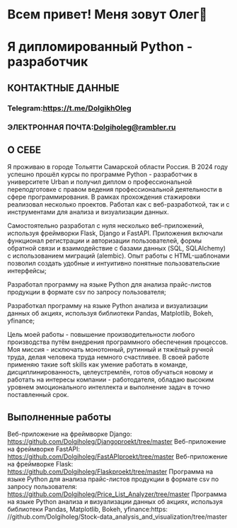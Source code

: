 # Всем привет! Меня зовут Олег👋
# Я дипломированный Python - разработчик
## КОНТАКТНЫЕ ДАННЫЕ

### Telegram:https://t.me/DolgikhOleg

### ЭЛЕКТРОННАЯ ПОЧТА:Dolgiholeg@rambler.ru

## О СЕБЕ
Я проживаю в городе Тольятти Самарской области Россия. В 2024 году успешно прошёл курсы по программе Python - разработчик в университете Urban  и получил диплом о профессиональной переподготовке с правом ведения профессиональной деятельности в сфере программирования.
В рамках прохождения стажировки реализовал несколько проектов. Работал как c веб-разработкой, так и с инструментами для анализа и визуализации данных.

Самостоятельно разработал с нуля несколько веб-приложений, используя фреймворки Flask, Django и FastAPI. Приложения включали функционал регистрации и авторизации пользователей, формы обратной связи и взаимодействие с базами данных (SQL, SQLAlchemy) с использованием миграций (alembic). Опыт работы с HTML-шаблонами позволил создать удобные и интуитивно понятные пользовательские интерфейсы;

Разработал программу на языке Python для анализа прайс-листов продукции в формате csv по запросу пользователя;

Разработкал программу на языке Python анализа и визуализации данных об акциях, используя библиотеки Pandas, Matplotlib, Bokeh, yfinance;

Цель моей работы - повышение производительности любого производства путём внедрения программного обеспечения процессов. Моя миссия - исключать монотонный, рутинный и тяжёлый ручной труда, делая человека труда немного счастливее. В своей работе применяю такие soft skills как умение работать в команде, дисциплинированность, целеустремлён, готов обучаться новому и работать на интересы компании - работодателя, обладаю высоким уровнем эмоционального интеллекта и выполнение задач в точно поставленный срок.
## Выполненные работы
Веб-приложение на фреймворке Django: https://github.com/Dolgiholeg/Djangoproekt/tree/master
Веб-приложение на фреймворке FastAPI: https://github.com/Dolgiholeg/FastAPIproekt/tree/master
Веб-приложение на фреймворке Flask: https://github.com/Dolgiholeg/Flaskproekt/tree/master
Программа на языке Python для анализа прайс-листов продукции в формате csv по запросу пользователя: https://github.com/Dolgiholeg/Price_List_Analyzer/tree/master
Программа на языке Python анализа и визуализации данных об акциях, используя библиотеки Pandas, Matplotlib, Bokeh, yfinance:https: //github.com/Dolgiholeg/Stock-data_analysis_and_visualization/tree/master



<!--
**Dolgiholeg/Dolgiholeg** is a ✨ _special_ ✨ repository because its `README.md` (this file) appears on your GitHub profile.

Here are some ideas to get you started:

- 🔭 I’m currently working on ...
- 🌱 I’m currently learning ...
- 👯 I’m looking to collaborate on ...
- 🤔 I’m looking for help with ...
- 💬 Ask me about ...
- 📫 How to reach me: ...
- 😄 Pronouns: ...
- ⚡ Fun fact: ...
-->
